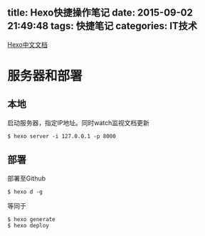 title: Hexo快捷操作笔记
date: 2015-09-02 21:49:48
tags: 快捷笔记
categories: IT技术
---

[Hexo中文文档](https://hexo.io/zh-cn/docs/)
# 服务器和部署
## 本地
启动服务器，指定IP地址。同时watch监视文档更新

    $ hexo server -i 127.0.0.1 -p 8000
    
## 部署
部署至Github

    $ hexo d -g
等同于

    $ hexo generate
    $ hexo deploy
